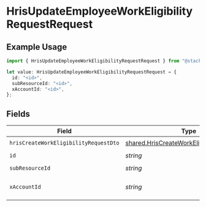 # HrisUpdateEmployeeWorkEligibilityRequestRequest

## Example Usage

```typescript
import { HrisUpdateEmployeeWorkEligibilityRequestRequest } from "@stackone/stackone-client-ts/sdk/models/operations";

let value: HrisUpdateEmployeeWorkEligibilityRequestRequest = {
  id: "<id>",
  subResourceId: "<id>",
  xAccountId: "<id>",
};
```

## Fields

| Field                                                                                                           | Type                                                                                                            | Required                                                                                                        | Description                                                                                                     |
| --------------------------------------------------------------------------------------------------------------- | --------------------------------------------------------------------------------------------------------------- | --------------------------------------------------------------------------------------------------------------- | --------------------------------------------------------------------------------------------------------------- |
| `hrisCreateWorkEligibilityRequestDto`                                                                           | [shared.HrisCreateWorkEligibilityRequestDto](../../../sdk/models/shared/hriscreateworkeligibilityrequestdto.md) | :heavy_check_mark:                                                                                              | N/A                                                                                                             |
| `id`                                                                                                            | *string*                                                                                                        | :heavy_check_mark:                                                                                              | N/A                                                                                                             |
| `subResourceId`                                                                                                 | *string*                                                                                                        | :heavy_check_mark:                                                                                              | N/A                                                                                                             |
| `xAccountId`                                                                                                    | *string*                                                                                                        | :heavy_check_mark:                                                                                              | The account identifier                                                                                          |